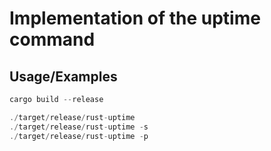 # Implementation of the uptime command

## Usage/Examples

```rust
cargo build --release

./target/release/rust-uptime
./target/release/rust-uptime -s
./target/release/rust-uptime -p
```
